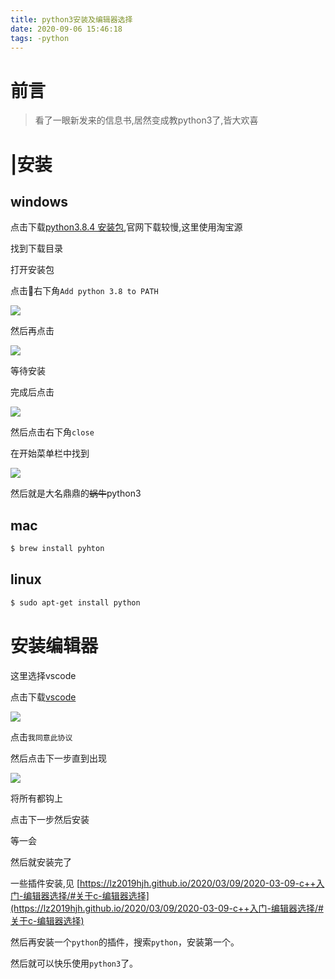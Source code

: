 ```yaml
---
title: python3安装及编辑器选择
date: 2020-09-06 15:46:18
tags: -python
---
```


# 前言

> 看了一眼新发来的信息书,居然变成教python3了,皆大欢喜

# |安装

## windows

点击下载[python3.8.4 安装包](https://npm.taobao.org/mirrors/python/3.8.4/python-3.8.4-amd64.exe),官网下载较慢,这里使用淘宝源

找到下载目录

打开安装包

点击右下角`Add python 3.8 to PATH`

![](https://tva1.sinaimg.cn/large/007S8ZIlly1gigzjywyfbj30qy06gwer.jpg)

然后再点击

![](https://tva1.sinaimg.cn/large/007S8ZIlly1gih028nq08j30oe05k74i.jpg)

等待安装

完成后点击

![](https://tva1.sinaimg.cn/large/007S8ZIlly1gigzn0slx3j30qg052dg2.jpg)

然后点击右下角`close`

在开始菜单栏中找到

![](https://tva1.sinaimg.cn/large/007S8ZIlly1gih089xisaj30ac01y0t6.jpg)

然后就是大名鼎鼎的~~蜗牛~~python3

## mac

```bash
$ brew install pyhton
```

## linux

```bash
$ sudo apt-get install python
```

# 安装编辑器

这里选择vscode

点击下载[vscode](https://vscode.cdn.azure.cn/stable/a0479759d6e9ea56afa657e454193f72aef85bd0/VSCodeSetup-x64-1.48.2.exe)

![](https://tva1.sinaimg.cn/large/007S8ZIlly1gih0ddesa0j30x60ouadm.jpg)

点击`我同意此协议`

然后点击下一步直到出现

![](https://tva1.sinaimg.cn/large/007S8ZIlly1gih0ebq060j30x20ooq5e.jpg)

将所有都钩上

点击下一步然后安装

等一会

然后就安装完了

一些插件安装,见 [https://lz2019hjh.github.io/2020/03/09/2020-03-09-c++入门-编辑器选择/#关于c-编辑器选择](https://lz2019hjh.github.io/2020/03/09/2020-03-09-c++入门-编辑器选择/#关于c-编辑器选择)

然后再安装一个`python`的插件，搜索`python`，安装第一个。

然后就可以快乐使用`python3`了。